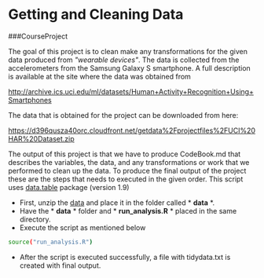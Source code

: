 # Getting and Cleaning Data 
###CourseProject

The goal of this project is to clean make any transformations for the given data produced from *"wearable devices"*. The data is collected from the accelerometers from the Samsung Galaxy S smartphone. A full description is available at the site where the data was obtained from

http://archive.ics.uci.edu/ml/datasets/Human+Activity+Recognition+Using+Smartphones

The data that is obtained for the project can be downloaded from here:

https://d396qusza40orc.cloudfront.net/getdata%2Fprojectfiles%2FUCI%20HAR%20Dataset.zip

The output of this project is that we have to produce CodeBook.md that describes the variables, the data, and any transformations or work that we performed to clean up the data. To produce the final output of the project these are the steps that needs to executed in the given order. This script uses [data.table] package (version 1.9)


  - First, unzip the [data] and place it in the folder called * **data** *.
  - Have the * **data** * folder and * **run_analysis.R** * placed in the same directory.
  - Execute the script as mentioned below
```sh
source("run_analysis.R")
```
  - After the script is executed successfully, a file with tidydata.txt is created with final output.

  



[data.table]:http://cran.r-project.org/web/packages/data.table/index.html
[data]:https://d396qusza40orc.cloudfront.net/getdata%2Fprojectfiles%2FUCI%20HAR%20Dataset.zip